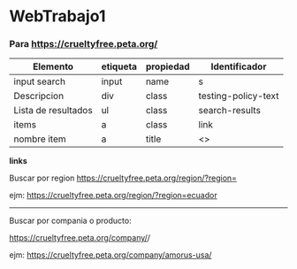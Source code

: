 # WebTrabajo1
### Para https://crueltyfree.peta.org/
|Elemento | etiqueta | propiedad | Identificador|
|--|--|--|--|
| input search | input | name | s |
| Descripcion | div | class | testing-policy-text |
| Lista de resultados | ul | class | search-results |
| items | a | class | link |
| nombre item | a | title | <> |


**links**


Buscar por region https://crueltyfree.peta.org/region/?region=<region>
  
  
ejm: https://crueltyfree.peta.org/region/?region=ecuador

---
Buscar por compania o producto:


https://crueltyfree.peta.org/company/<clave>/
  
  
ejm: https://crueltyfree.peta.org/company/amorus-usa/

